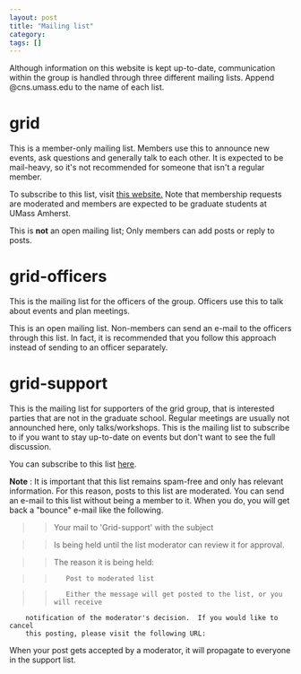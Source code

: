 ```yaml
---
layout: post
title: "Mailing list"
category: 
tags: []
---
```


Although information on this website is kept up-to-date, communication within the group is handled through three different mailing lists. Append @cns.umass.edu to the name of each list.  

# grid
This is a member-only mailing list. Members use this to announce new events, ask questions and generally talk to each other. It is expected to be mail-heavy, so it's not recommended for someone that isn't a regular member. 

To subscribe to this list, visit [this website.](https://list.umass.edu/mailman/listinfo/grid) Note that membership requests are moderated and members are expected to be graduate students at UMass Amherst.

This is **not** an open mailing list; Only members can add posts or reply to posts. 

# grid-officers
This is the mailing list for the officers of the group. Officers use this to talk about events and plan meetings. 

This is an open mailing list. Non-members can send an e-mail to the officers through this list. In fact, it is recommended that you follow this approach instead of sending to an officer separately.

# grid-support
This is the mailing list for supporters of the grid group, that is interested parties that are not in the graduate school. Regular meetings are usually not announched here, only talks/workshops. This is the mailing list to subscribe to if you want to stay up-to-date on events but don't want to see the full discussion. 

You can subscribe to this list [here](https://list.umass.edu/mailman/listinfo/grid-support).

**Note** : It is important that this list remains spam-free and only has relevant information. For this reason, posts to this list are moderated. You can send an e-mail to this list without being a member to it. When you do, you will get back a "bounce" e-mail like the following. 

>> Your mail to 'Grid-support' with the subject

   
>>    Is being held until the list moderator can review it for approval.

>>  The reason it is being held:

>>        Post to moderated list

>>        Either the message will get posted to the list, or you will receive
        notification of the moderator's decision.  If you would like to cancel
        this posting, please visit the following URL:

When your post gets accepted by a moderator, it will propagate to everyone in the support list. 

